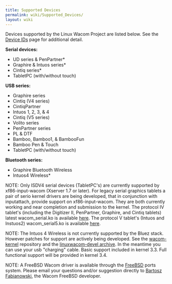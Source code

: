 ```yaml
---
title: Supported Devices
permalink: wiki/Supported_Devices/
layout: wiki
---
```


Devices supported by the Linux Wacom Project are listed below. See the
[Device IDs](/wiki/Device_IDs "wikilink") page for additional detail.

<b>Serial devices:</b>

-   UD series & PenPartner\*
-   Graphire & Intuos series\*
-   Cintiq series\*
-   TabletPC (with/without touch)

<b>USB series:</b>

-   Graphire series
-   Cintiq (V4 series)
-   CintiqPartner
-   Intuos 1, 2, 3, & 4
-   Cintiq (V5 series)
-   Volito series
-   PenPartner series
-   PL & DTF
-   Bamboo, Bamboo1, & BambooFun
-   Bamboo Pen & Touch
-   TabletPC (with/without touch)

<b>Bluetooth series:</b>

-   Graphire Bluetooth Wireless
-   Intuos4 Wireless\*

NOTE: Only ISDV4 serial devices (TabletPC's) are currently supported by
xf86-input-wacom (Xserver 1.7 or later). For legacy serial graphics
tablets a pair of serio kernel drivers are being developed, that in
conjunction with inputattach, provide support on xf86-input-wacom. They
are both currently working and near completion and submission to the
kernel. The protocol IV tablet's (including the Digitizer II,
PenPartner, Graphire, and Cintiq tablets) latest wacom\_serial.ko is
available
[here](http://cipht.net/releases/wacom_serial-120301-1.tar.bz2). The
protocol V tablet's (Intuos and Instuos2) wacom\_serial5.ko is available
[here](https://github.com/RoaldFre/wacom_serial5).

NOTE: The Intuos 4 Wireless is not currently supported by the Bluez
stack. However patches for support are actively being developed. See the
[wacom-kernel](http://linuxwacom.git.sourceforge.net/git/gitweb.cgi?p=linuxwacom/wacom-kernel;a=shortlog;h=refs/heads/devel)
repository and the [linuxwacom-devel
archive](https://sourceforge.net/mailarchive/forum.php?forum_name=linuxwacom-devel).
In the meantime you can use your usb "charging" cable. Basic support
included in kernel 3.3. Full functional support will be provided in
kernel 3.4.

NOTE: A FreeBSD Wacom driver is available through the
[FreeBSD](http://www.freshports.org/x11-drivers/input-wacom) ports
system. Please email your questions and/or suggestion directly to
[Bartosz Fabianowski](mailto:freebsd@chillt.de?subject=WACOM), the Wacom
FreeBSD developer.
